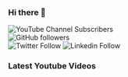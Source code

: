 ### Hi there 👋

![YouTube Channel Subscribers](https://img.shields.io/youtube/channel/subscribers/UCgmk1KXmrHXt_DO0kScyVmQ?style=social)  
![GitHub followers](https://img.shields.io/github/followers/misrapk?style=social)  
![Twitter Follow](https://img.shields.io/twitter/follow/peeyushkmisra?style=social)
![Linkedin Follow](https://img.shields.io/linkedin/follow/peeyushkmisra?style=social)

### Latest Youtube Videos

<!-- YOUTUBE:START -->

<!-- YOUTUBE:END -->
